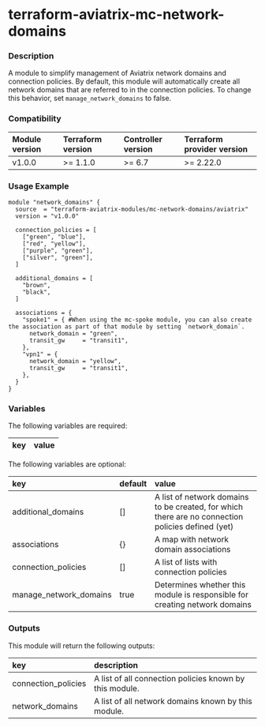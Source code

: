 # terraform-aviatrix-mc-network-domains

### Description
A module to simplify management of Aviatrix network domains and connection policies.
By default, this module will automatically create all network domains that are referred to in the connection policies. To change this behavior, set `manage_network_domains` to false.

### Compatibility
Module version | Terraform version | Controller version | Terraform provider version
:--- | :--- | :--- | :---
v1.0.0 | >= 1.1.0 | >= 6.7 | >= 2.22.0

### Usage Example
```hcl
module "network_domains" {
  source  = "terraform-aviatrix-modules/mc-network-domains/aviatrix"
  version = "v1.0.0"

  connection_policies = [
    ["green", "blue"],
    ["red", "yellow"],
    ["purple", "green"],
    ["silver", "green"],
  ]

  additional_domains = [
    "brown",
    "black",
  ]

  associations = {
    "spoke1" = { #When using the mc-spoke module, you can also create the association as part of that module by setting `network_domain`.
      network_domain = "green",
      transit_gw     = "transit1",
    },
    "vpn1" = {
      network_domain = "yellow",
      transit_gw     = "transit1",
    },
  }
}
```

### Variables
The following variables are required:

key | value
:--- | :---

The following variables are optional:

key | default | value 
:---|:---|:---
additional_domains | [] | A list of network domains to be created, for which there are no connection policies defined (yet)
associations | {} | A map with network domain associations
connection_policies | [] | A list of lists with connection policies
manage_network_domains | true | Determines whether this module is responsible for creating network domains

### Outputs
This module will return the following outputs:

key | description
:---|:---
connection_policies | A list of all connection policies known by this module.
network_domains | A list of all network domains known by this module.